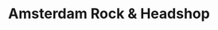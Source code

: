 ---
title: "Amsterdam Rock & Headshop"
url: /erlangen/amsterdam-rock-und-headshop/
shop: Dorfladen
---